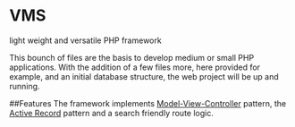 # VMS
light weight and versatile PHP framework

This bounch of files are the basis to develop medium or small PHP applications.
With the addition of a few files more, here provided for example, and an initial
database structure, the web project will be up and running.

##Features
The framework implements [Model-View-Controller](https://en.wikipedia.org/wiki/Model-View-Controller) pattern, the [Active Record](https://en.wikipedia.org/wiki/Active_record_pattern) pattern and a search friendly route logic.
